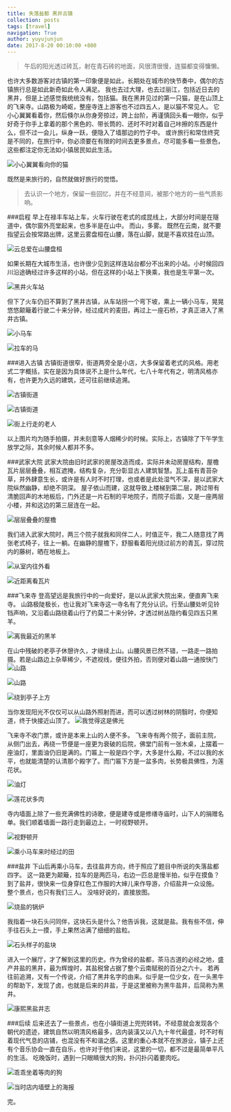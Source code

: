 ```yaml
---
title: 失落盐都 黑井古镇
collection: posts
tags: [travel]
navigation: True
author: yuyujunjun
date: 2017-8-20 00:10:00 +800
---
```


> 午后的阳光透过砖瓦，射在青石砖的地面，风很清很慢，连猫都变得慵懒。

也许大多数游客对古镇的第一印象便是如此，长期处在城市的快节奏中，偶尔的古镇旅行总是如此新奇如此令人满足。
我也去过大理，也去过丽江，包括近日去的黑井，但是上述感觉我统统没有，包括猫。我在黑井见过的第一只猫，是在山顶上的飞来寺。山路极为崎岖，整座寺连上游客也不过四五人，是以猫不常见人。
它小心翼翼看着你，然后倏尔从你身旁掠过，跨上台阶，再谨慎回头看一眼你，似乎好奇于你手上拿着的那个黑色的、带长筒的、还时不时对着自己咔擦的东西是什么，但不过一会儿，纵身一跃，便隐入了墙那边的竹子中。
或许旅行和常住终究是不同的，在旅行中，你必须要在有限的时间去更多景点，尽可能多看一些景色，这些都注定你无法如小镇居民如此生活。

![小心翼翼看向你的猫](http://upload-images.jianshu.io/upload_images/3240209-b005e7a97ef2ccfb.jpg?imageMogr2/auto-orient/strip%7CimageView2/2/w/1240)

既然是来旅行的，自然就做好旅行的觉悟。
>去认识一个地方，保留一些回忆，并在不经意间，被那个地方的一些气质影响。

###启程
早上在禄丰车站上车，火车行驶在老式的成昆线上，大部分时间是在隧道中，偶尔窗外亮堂起来，也多半是在山中。
而山，多雾。
既然在云南，就不要指望云会按常路出牌，这里云雾盘桓在山腰，落在山脚，就是不喜欢挂在山顶。


![云总爱在山腰盘桓](http://upload-images.jianshu.io/upload_images/3240209-18698b153863981f.jpg?imageMogr2/auto-orient/strip%7CimageView2/2/w/1240)

如果长期在大城市生活，也许很少见到这样连站台都分不出来的小站。小时候回四川沿途确经过许多这样的小站，但在这样的小站上下换乘，我也是生平第一次。

![黑井火车站](http://upload-images.jianshu.io/upload_images/3240209-5c7f57005a19aede.jpg?imageMogr2/auto-orient/strip%7CimageView2/2/w/1240)

但下了火车仍旧不算到了黑井古镇，从车站拐一个弯下坡，乘上一辆小马车，晃晃悠悠颠簸着行驶二十来分钟，经过成片的麦田，再过上一座石桥，才真正进入了黑井古镇。


![小马车](http://upload-images.jianshu.io/upload_images/3240209-61b7ed5e15dd523b.jpg?imageMogr2/auto-orient/strip%7CimageView2/2/w/1240)



![拉车的马](http://upload-images.jianshu.io/upload_images/3240209-543b011ac7431c20.jpg?imageMogr2/auto-orient/strip%7CimageView2/2/w/1240)

###进入古镇
古镇街道很窄，街道两旁全是小店，大多保留着老式的风格。用老式二字概括，实在是因为具体说不上是什么年代，七八十年代有之，明清风格亦有，也许更为久远的建筑，还可往前继续追溯。


![古镇街道](http://upload-images.jianshu.io/upload_images/3240209-4ff56fea235ba3a7.jpg?imageMogr2/auto-orient/strip%7CimageView2/2/w/1240)



![古镇街道](http://upload-images.jianshu.io/upload_images/3240209-3ec976efe588afd7.jpg?imageMogr2/auto-orient/strip%7CimageView2/2/w/1240)

![街上行走的老人](http://upload-images.jianshu.io/upload_images/3240209-55531cdd7b3771fa.jpg?imageMogr2/auto-orient/strip%7CimageView2/2/w/1240)

以上图片均为随手拍摄，并未刻意等人烟稀少的时候。实际上，古镇除了下午学生放学之际，其余时候人都并不多。

###武家大院
武家大院由旧时武家的房屋改造而成，实际并未动房屋结构，屋檐瓦片层层叠叠，相互遮掩，结构复杂，充分彰显古人建筑智慧。瓦上虽有青苔杂草，并外肆意生长，或许是有人时不时打理，也或者是此处湿气不深，是以武家大院纵然幽静，却绝不阴深。
屋子依山而建，这就导致上楼梯到第二层，跨过带有清脆回声的木地板后，门外还是一片石制的平地院子，而院子后面，又是一座两层小楼，并和这边的第三层连在一起。

![层层叠叠的屋檐](http://upload-images.jianshu.io/upload_images/3240209-06a1efa355886bdb.jpg?imageMogr2/auto-orient/strip%7CimageView2/2/w/1240)

我们进入武家大院时，两三个院子就我和同伴二人，时值正午，我二人随意找了两张老式椅子，往上一躺。在幽静的屋檐下，舒服看着阳光绕过前方的青瓦，穿过院内的藤树，晒在地板上。

![从室内往外看](http://upload-images.jianshu.io/upload_images/3240209-07fd50698250212e.jpg?imageMogr2/auto-orient/strip%7CimageView2/2/w/1240)


![近距离看瓦片](http://upload-images.jianshu.io/upload_images/3240209-fb9b6a1e1e2f9bff.jpg?imageMogr2/auto-orient/strip%7CimageView2/2/w/1240)

###飞来寺
登高望远是我旅行中的一向爱好，是以从武家大院出来，便直奔飞来寺。
山路极陡极长，也让我对飞来寺这一寺名有了充分认识。行至山腰处听见铃铛声响，又沿着山路绕着山行了约莫二十来分钟，才透过树丛隐约看见四五只黑羊。

![离我最近的黑羊](http://upload-images.jianshu.io/upload_images/3240209-49d70820cd02b861.jpg?imageMogr2/auto-orient/strip%7CimageView2/2/w/1240)

在山中残破的老亭子休憩许久，才继续上山。山腰风景已然不错，一路走一路拍摄。若是山路边上杂草稀少，不遮视线，便往外拍，否则便对着山路一通按快门
![山路](http://upload-images.jianshu.io/upload_images/3240209-92d61fb839166af4.jpg?imageMogr2/auto-orient/strip%7CimageView2/2/w/1240)

![山路](http://upload-images.jianshu.io/upload_images/3240209-94c86ad482e6e6d6.jpg?imageMogr2/auto-orient/strip%7CimageView2/2/w/1240)


![绕到亭子上方](http://upload-images.jianshu.io/upload_images/3240209-bf1c60e806a43137.jpg?imageMogr2/auto-orient/strip%7CimageView2/2/w/1240)

当你发现阳光不仅仅可以从山路外照射而进，而可以透过树林的阴翳时，你便知道，终于快接近山顶了。
![我觉得这是佛光](http://upload-images.jianshu.io/upload_images/3240209-5b4680600875dfee.jpg?imageMogr2/auto-orient/strip%7CimageView2/2/w/1240)

飞来寺不收门票，或许是本来上山的人便不多。
飞来寺有两个院子，面前主院，从侧门出去，再绕一节便是一座更为衰破的后院，佛堂门前有一张木桌，上摆着一座油灯，里面油仍旧是满的。门匾上一般是四个字，大多是什么殿，不过以我的水平，也就能清楚的认清那个殿字了。而门匾下方是一盆多肉，长势极具佛性，为莲花状。


![油灯](http://upload-images.jianshu.io/upload_images/3240209-d068d0ac22a82ac5.jpg?imageMogr2/auto-orient/strip%7CimageView2/2/w/1240)


![莲花状多肉](http://upload-images.jianshu.io/upload_images/3240209-6aaf559048d84bc5.jpg?imageMogr2/auto-orient/strip%7CimageView2/2/w/1240)

寺内墙面上除了一些充满佛性的诗歌，便是建寺或是修缮寺庙时，山下人的捐赠名单。我们顺着墙面一路行走到最边上，一时视野顿开。

![视野顿开](http://upload-images.jianshu.io/upload_images/3240209-b3dbe2b9335e274c.jpg?imageMogr2/auto-orient/strip%7CimageView2/2/w/1240)


![乘小马车来时经过的田](http://upload-images.jianshu.io/upload_images/3240209-cf0ea30cae9e7abd.jpg?imageMogr2/auto-orient/strip%7CimageView2/2/w/1240)

###盐井
下山后再乘小马车，去往盐井方向，终于照应了题目中所说的失落盐都四字。
这一路更为颠簸，拉车的是两匹马，右边一匹总是慢半拍，似乎在摸鱼？到了盐井，很快来一位身穿红色工作服的大婶儿来作导游，介绍盐井一众设施。
整个景点，也只有我们三人。
没啥好说的，直接放图。


![烧盐的锅炉](http://upload-images.jianshu.io/upload_images/3240209-b2be161361aba232.jpg?imageMogr2/auto-orient/strip%7CimageView2/2/w/1240)


我指着一块石头问同伴，这块石头是什么？他告诉我，这就是盐。我有些不信，伸手往石头上一摸，手上果然沾满了细细的盐粒。

![石头样子的盐块](http://upload-images.jianshu.io/upload_images/3240209-9c733000e9d963c6.jpg?imageMogr2/auto-orient/strip%7CimageView2/2/w/1240)

进入一个展厅，才了解到这里的历史。作为曾经的盐都，茶马古道的必经之地，盛产井盐的黑井，最为辉煌时，其盐税曾占据了整个云南赋税的百分之六十。
若再往前追溯，又有一个传说，介绍了黑井名字的由来。似乎是一位少女，在一头黑牛的帮助下，发现了卤，也就是后来的井盐，于是这里被称为黑牛盐井，后简称为黑井。


![康熙黑盐井志](http://upload-images.jianshu.io/upload_images/3240209-cc8bd63e2ca535ce.jpg?imageMogr2/auto-orient/strip%7CimageView2/2/w/1240)

###后续
后来还去了一些景点，也在小镇街道上兜兜转转。不经意就会发现各个朝代的遗迹，建筑自然以明清风格最多，店内装潢又以八九十年代最盛，时不时有着现代气息的店铺，也混没有不和谐之感。这里的重心本就不在旅游业，镇子上还有个音乐协会一直在自乐，也许对于他们来说，这里的一切，都不过是最简单平凡的生活。
吃晚饭时，遇到一只眼睛很大的狗，扑闪扑闪着要肉吃。

![乖乖坐着等肉的狗](http://upload-images.jianshu.io/upload_images/3240209-03c12cb9615309f1.jpg?imageMogr2/auto-orient/strip%7CimageView2/2/w/1240)


![当时店内墙壁上的海报](http://upload-images.jianshu.io/upload_images/3240209-d4201415f787ae2d.jpg?imageMogr2/auto-orient/strip%7CimageView2/2/w/1240)


完。